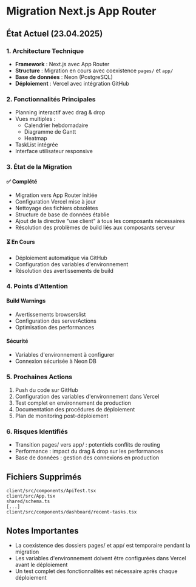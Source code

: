 # Migration Next.js App Router

## État Actuel (23.04.2025)

### 1. Architecture Technique
- **Framework** : Next.js avec App Router
- **Structure** : Migration en cours avec coexistence `pages/` et `app/`
- **Base de données** : Neon (PostgreSQL)
- **Déploiement** : Vercel avec intégration GitHub

### 2. Fonctionnalités Principales
- Planning interactif avec drag & drop
- Vues multiples :
  - Calendrier hebdomadaire
  - Diagramme de Gantt
  - Heatmap
- TaskList intégrée
- Interface utilisateur responsive

### 3. État de la Migration

#### ✅ Complété
- Migration vers App Router initiée
- Configuration Vercel mise à jour
- Nettoyage des fichiers obsolètes
- Structure de base de données établie
- Ajout de la directive "use client" à tous les composants nécessaires
- Résolution des problèmes de build liés aux composants serveur

#### ⏳ En Cours
- Déploiement automatique via GitHub
- Configuration des variables d'environnement
- Résolution des avertissements de build

### 4. Points d'Attention

#### Build Warnings
- Avertissements browserslist
- Configuration des serverActions
- Optimisation des performances

#### Sécurité
- Variables d'environnement à configurer
- Connexion sécurisée à Neon DB

### 5. Prochaines Actions
1. Push du code sur GitHub
2. Configuration des variables d'environnement dans Vercel
3. Test complet en environnement de production
4. Documentation des procédures de déploiement
5. Plan de monitoring post-déploiement

### 6. Risques Identifiés
- Transition pages/ vers app/ : potentiels conflits de routing
- Performance : impact du drag & drop sur les performances
- Base de données : gestion des connexions en production

## Fichiers Supprimés
```
client/src/components/ApiTest.tsx
client/src/App.tsx
shared/schema.ts
[...]
client/src/components/dashboard/recent-tasks.tsx
```

## Notes Importantes
- La coexistence des dossiers pages/ et app/ est temporaire pendant la migration
- Les variables d'environnement doivent être configurées dans Vercel avant le déploiement
- Un test complet des fonctionnalités est nécessaire après chaque déploiement 